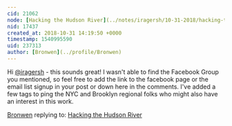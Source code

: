 ```yaml
---
cid: 21062
node: [Hacking the Hudson River](../notes/iragersh/10-31-2018/hacking-the-hudson-river)
nid: 17437
created_at: 2018-10-31 14:19:50 +0000
timestamp: 1540995590
uid: 237313
author: [Bronwen](../profile/Bronwen)
---
```


Hi [@iragersh](/profile/iragersh) - this sounds great! I wasn't able to find the Facebook Group you mentioned, so feel free to add the link to the facebook page or the email list signup in your post or down here in the comments. I've added a few tags to ping the NYC and Brooklyn regional folks who might also have an interest in this work. 


[Bronwen](../profile/Bronwen) replying to: [Hacking the Hudson River](../notes/iragersh/10-31-2018/hacking-the-hudson-river)

